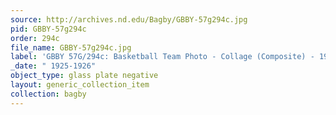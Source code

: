 ```yaml
---
source: http://archives.nd.edu/Bagby/GBBY-57g294c.jpg
pid: GBBY-57g294c
order: 294c
file_name: GBBY-57g294c.jpg
label: 'GBBY 57G/294c: Basketball Team Photo - Collage (Composite) - 1925-1926'
_date: " 1925-1926"
object_type: glass plate negative
layout: generic_collection_item
collection: bagby
---
```

